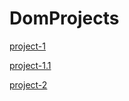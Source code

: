 # DomProjects

[project-1](https://mhsifat2000.github.io/DomProjects/Project1/index.html)



[project-1.1](https://mhsifat2000.github.io/DomProjects/project1.1/index.html)


[project-2](https://mhsifat2000.github.io/DomProjects/project2/index.html)
